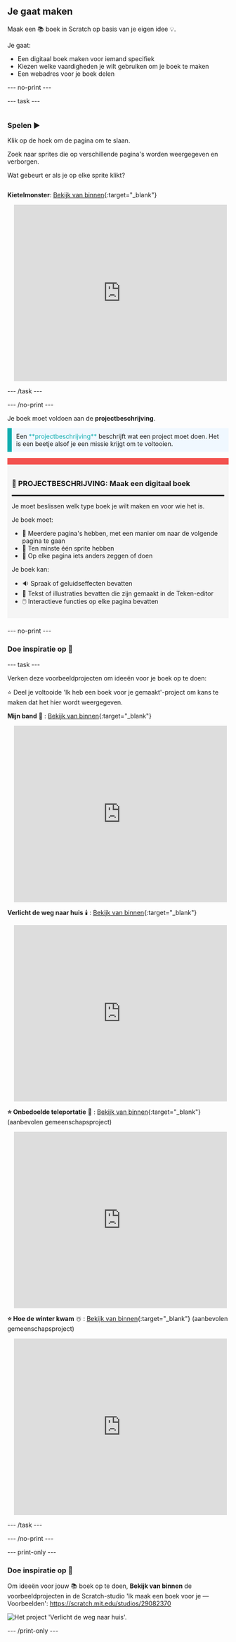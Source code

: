 ## Je gaat maken

Maak een 📚 boek in Scratch op basis van je eigen idee 💡.

Je gaat:

+ Een digitaal boek maken voor iemand specifiek
+ Kiezen welke vaardigheden je wilt gebruiken om je boek te maken
+ Een webadres voor je boek delen

--- no-print ---

--- task ---

<div style="display: flex; flex-wrap: wrap">
<div style="flex-basis: 200px; flex-grow: 1">

### Spelen ▶️ 

Klik op de hoek om de pagina om te slaan.

Zoek naar sprites die op verschillende pagina's worden weergegeven en verborgen.
  
Wat gebeurt er als je op elke sprite klikt?

</div>
<div>
  
**Kietelmonster**: [Bekijk van binnen](https://scratch.mit.edu/projects/500189097/editor){:target="_blank"}
<div class="scratch-preview" style="margin-left: 15px;">
  <iframe allowtransparency="true" width="485" height="402" src="https://scratch.mit.edu/projects/embed/500189097/?autostart=false" frameborder="0"></iframe>
</div>

</div>
</div>

--- /task ---

--- /no-print ---

Je boek moet voldoen aan de **projectbeschrijving**.

<p style="border-left: solid; border-width:10px; border-color: #0faeb0; background-color: aliceblue; padding: 10px;">
Een <span style="color: #0faeb0">**projectbeschrijving**</span> beschrijft wat een project moet doen. Het is een beetje alsof je een missie krijgt om te voltooien.
</p>

<div style="border-top: 15px solid #f3524f; background-color: whitesmoke; margin-bottom: 20px; padding: 10px;">

### 🎯 PROJECTBESCHRIJVING: Maak een **digitaal boek**
<hr style="border-top: 2px solid black;">

Je moet beslissen welk type boek je wilt maken en voor wie het is. 

Je boek moet:
+ 📃 Meerdere pagina's hebben, met een manier om naar de volgende pagina te gaan
+ 🐢 Ten minste één sprite hebben
+ 💬 Op elke pagina iets anders zeggen of doen

Je boek kan:
+ 🔉 Spraak of geluidseffecten bevatten
+ 🎨 Tekst of illustraties bevatten die zijn gemaakt in de Teken-editor
+ 🖱️ Interactieve functies op elke pagina bevatten
</div>

--- no-print ---

### Doe inspiratie op 💭

--- task ---

Verken deze voorbeeldprojecten om ideeën voor je boek op te doen:

⭐ Deel je voltooide 'Ik heb een boek voor je gemaakt'-project om kans te maken dat het hier wordt weergegeven.

**Mijn band** 🎸 : [Bekijk van binnen](https://scratch.mit.edu/projects/724148783/editor){:target="_blank"}
<div class="scratch-preview" style="margin-left: 15px;">
  <iframe allowtransparency="true" width="485" height="402" src="https://scratch.mit.edu/projects/embed/724148783/?autostart=false" frameborder="0"></iframe>
</div>

**Verlicht de weg naar huis** 🕯️ : [Bekijk van binnen](https://scratch.mit.edu/projects/499860786/editor){:target="_blank"}
<div class="scratch-preview" style="margin-left: 15px;">
  <iframe allowtransparency="true" width="485" height="402" src="https://scratch.mit.edu/projects/embed/499860786/?autostart=false" frameborder="0"></iframe>
</div>

**⭐ Onbedoelde teleportatie** 🚀 : [Bekijk van binnen](https://scratch.mit.edu/projects/793833913/editor){:target="_blank"} (aanbevolen gemeenschapsproject)
<div class="scratch-preview" style="margin-left: 15px;">
  <iframe allowtransparency="true" width="485" height="402" src="https://scratch.mit.edu/projects/embed/793833913/?autostart=false" frameborder="0"></iframe>
</div>

**⭐ Hoe de winter kwam** ☃️ : [Bekijk van binnen](https://scratch.mit.edu/projects/707648744/editor){:target="_blank"} (aanbevolen gemeenschapsproject)
<div class="scratch-preview" style="margin-left: 15px;">
  <iframe allowtransparency="true" width="485" height="402" src="https://scratch.mit.edu/projects/embed/707648744/?autostart=false" frameborder="0"></iframe>
</div>

--- /task ---

--- /no-print ---

--- print-only ---

### Doe inspiratie op 💭

Om ideeën voor jouw 📚 boek op te doen, **Bekijk van binnen** de voorbeeldprojecten in de Scratch-studio 'Ik maak een boek voor je — Voorbeelden': https://scratch.mit.edu/studios/29082370

![Het project 'Verlicht de weg naar huis'.](images/showcase_static.png)

--- /print-only ---


